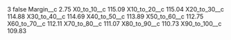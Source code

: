 <?xml version="1.0" encoding="UTF-8"?>
<CustomMetadata xmlns="http://soap.sforce.com/2006/04/metadata" xmlns:xsi="http://www.w3.org/2001/XMLSchema-instance" xmlns:xsd="http://www.w3.org/2001/XMLSchema">
    <label>3</label>
    <protected>false</protected>
    <values>
        <field>Margin__c</field>
        <value xsi:type="xsd:double">2.75</value>
    </values>
    <values>
        <field>X0_to_10__c</field>
        <value xsi:type="xsd:double">115.09</value>
    </values>
    <values>
        <field>X10_to_20__c</field>
        <value xsi:type="xsd:double">115.04</value>
    </values>
    <values>
        <field>X20_to_30__c</field>
        <value xsi:type="xsd:double">114.88</value>
    </values>
    <values>
        <field>X30_to_40__c</field>
        <value xsi:type="xsd:double">114.69</value>
    </values>
    <values>
        <field>X40_to_50__c</field>
        <value xsi:type="xsd:double">113.89</value>
    </values>
    <values>
        <field>X50_to_60__c</field>
        <value xsi:type="xsd:double">112.75</value>
    </values>
    <values>
        <field>X60_to_70__c</field>
        <value xsi:type="xsd:double">112.11</value>
    </values>
    <values>
        <field>X70_to_80__c</field>
        <value xsi:type="xsd:double">111.07</value>
    </values>
    <values>
        <field>X80_to_90__c</field>
        <value xsi:type="xsd:double">110.73</value>
    </values>
    <values>
        <field>X90_to_100__c</field>
        <value xsi:type="xsd:double">109.83</value>
    </values>
</CustomMetadata>

